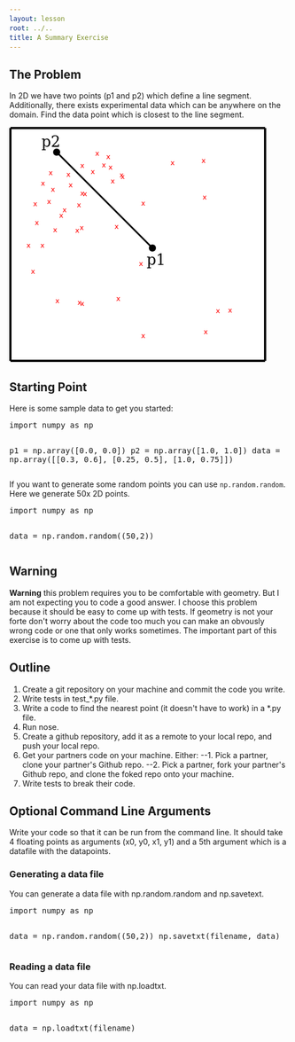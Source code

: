 ```yaml
---
layout: lesson
root: ../..
title: A Summary Exercise
---
```


## The Problem

In 2D we have two points (p1 and p2) which define a line segment. Additionally, there exists experimental data which can be anywhere on the domain. Find the data point which is closest to the line segment.

<img src="points.png" alt="Find the nearest point to the line segment."/>


## Starting Point

Here is some sample data to get you started:

<div class="in">
<pre>import numpy as np

p1 = np.array([0.0, 0.0])
p2 = np.array([1.0, 1.0])
data = np.array([[0.3, 0.6], [0.25, 0.5], [1.0, 0.75]])
</pre>
</div>

If you want to generate some random points you can use `np.random.random`. Here we generate 50x 2D points.

<div class="in">
<pre>import numpy as np

data = np.random.random((50,2))
</pre>
</div>

## Warning

**Warning** this problem requires you to be comfortable with geometry.
But I am not expecting you to code a good answer.
I choose this problem because it should be easy to come up
with tests.
If geometry is not your forte don't worry about the code
too much you can make an obvously wrong code or one that only works sometimes.
The important part of this exercise is to come up with tests.

## Outline

1.  Create a git repository on your machine and commit the code you write.
2.  Write tests in test_*.py file.
3.  Write a code to find the nearest point (it doesn't have to work) in a *.py file.
4.  Run nose.
5.  Create a github repository, add it as a remote to your local repo, and push your local repo.
6.  Get your partners code on your machine. Either:
--1.  Pick a partner, clone  your partner's Github repo.
--2.  Pick a partner, fork  your partner's Github repo, and clone the foked repo onto your machine.
7.  Write tests to break their code.

## Optional Command Line Arguments

Write your code so that it can be run from the command line.
It should take 4 floating points as arguments (x0, y0, x1, y1) and a 5th argument which is a datafile with the datapoints.

### Generating a data file

You can generate a data file with np.random.random and np.savetext.

<div class="in">
<pre>import numpy as np

data = np.random.random((50,2))
np.savetxt(filename, data)
</pre>
</div>

### Reading a data file

You can read your data file with np.loadtxt.

<div class="in">
<pre>import numpy as np

data = np.loadtxt(filename)
</pre>
</div>




